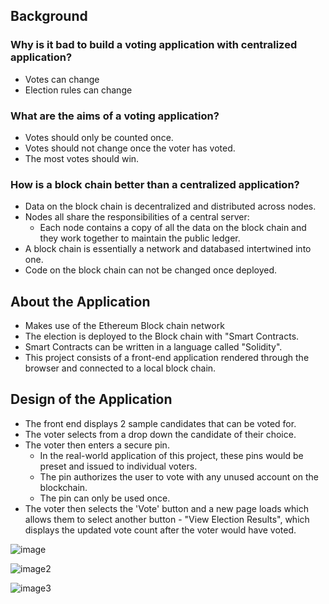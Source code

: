 ## Background
### Why is it bad to build a voting application with centralized application?
 - Votes can change
 - Election rules can change
 
 ### What are the aims of a voting application?
  - Votes should only be counted once.
  - Votes should not change once the voter has voted.
  - The most votes should win.
  
 ### How is a block chain better than a centralized application?
   - Data on the block chain is decentralized and distributed across nodes.
   - Nodes all share the responsibilities of a central server:
      - Each node contains a copy of all the data on the block chain and they work together to maintain the public ledger.
   - A block chain is essentially a network and databased intertwined into one.
   - Code on the block chain can not be changed once deployed.
   
## About the Application
 - Makes use of the Ethereum Block chain network
 - The election is deployed to the Block chain with "Smart Contracts.
 - Smart Contracts can be written in a language called "Solidity".
 - This project consists of a front-end application rendered through the browser and connected to a local block chain.
 
 ## Design of the Application
 - The front end displays 2 sample candidates that can be voted for.
 - The voter selects from a drop down the candidate of their choice.
 - The voter then enters a secure pin.
    - In the real-world application of this project, these pins would be preset and issued to individual voters.
    - The pin authorizes the user to vote with any unused account on the blockchain.
    - The pin can only be used once.
  - The voter then selects the 'Vote' button and a new page loads which allows them to select another button - "View Election Results",
  which displays the updated vote count after the voter would have voted.
  
  ![image](https://user-images.githubusercontent.com/84837582/127730402-0277bd9a-ec60-45e2-8e92-ba12574a133c.jpg)
  
  ![image2](https://user-images.githubusercontent.com/84837582/127730532-cb4b855d-5420-4fd5-b087-8e86b7c4b0d2.jpg)
  
  ![image3](https://user-images.githubusercontent.com/84837582/127730540-8b211c12-3b92-4712-a398-7caf1f9f0932.jpg)




